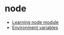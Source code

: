 # node

+ [Learning node module](./learning-node-module.md)
+ [Environment variables](./environment-variables.md)
